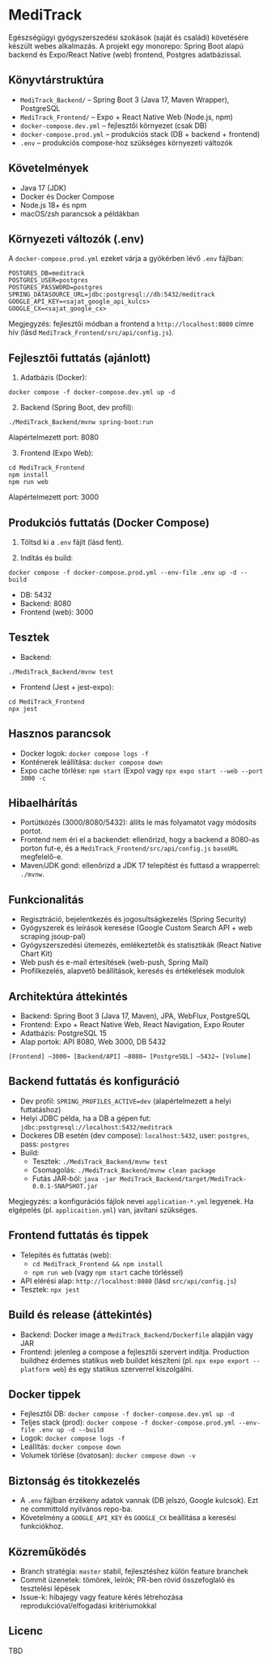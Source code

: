 # MediTrack

Egészségügyi gyógyszerszedési szokások (saját és családi) követésére készült webes alkalmazás. A projekt egy monorepo: Spring Boot alapú backend és Expo/React Native (web) frontend, Postgres adatbázissal.

## Könyvtárstruktúra

- `MediTrack_Backend/` – Spring Boot 3 (Java 17, Maven Wrapper), PostgreSQL
- `MediTrack_Frontend/` – Expo + React Native Web (Node.js, npm)
- `docker-compose.dev.yml` – fejlesztői környezet (csak DB)
- `docker-compose.prod.yml` – produkciós stack (DB + backend + frontend)
- `.env` – produkciós compose-hoz szükséges környezeti változók

## Követelmények

- Java 17 (JDK)
- Docker és Docker Compose
- Node.js 18+ és npm
- macOS/zsh parancsok a példákban

## Környezeti változók (.env)

A `docker-compose.prod.yml` ezeket várja a gyökérben lévő `.env` fájlban:

```
POSTGRES_DB=meditrack
POSTGRES_USER=postgres
POSTGRES_PASSWORD=postgres
SPRING_DATASOURCE_URL=jdbc:postgresql://db:5432/meditrack
GOOGLE_API_KEY=<sajat_google_api_kulcs>
GOOGLE_CX=<sajat_google_cx>
```

Megjegyzés: fejlesztői módban a frontend a `http://localhost:8080` címre hív (lásd `MediTrack_Frontend/src/api/config.js`).

## Fejlesztői futtatás (ajánlott)

1) Adatbázis (Docker):

```
docker compose -f docker-compose.dev.yml up -d
```

2) Backend (Spring Boot, dev profil):

```
./MediTrack_Backend/mvnw spring-boot:run
```

Alapértelmezett port: 8080

3) Frontend (Expo Web):

```
cd MediTrack_Frontend
npm install
npm run web
```

Alapértelmezett port: 3000

## Produkciós futtatás (Docker Compose)

1) Töltsd ki a `.env` fájlt (lásd fent).

2) Indítás és build:

```
docker compose -f docker-compose.prod.yml --env-file .env up -d --build
```

- DB: 5432
- Backend: 8080
- Frontend (web): 3000

## Tesztek

- Backend:

```
./MediTrack_Backend/mvnw test
```

- Frontend (Jest + jest-expo):

```
cd MediTrack_Frontend
npx jest
```

## Hasznos parancsok

- Docker logok: `docker compose logs -f`
- Konténerek leállítása: `docker compose down`
- Expo cache törlése: `npm start` (Expo) vagy `npx expo start --web --port 3000 -c`

## Hibaelhárítás

- Portütközés (3000/8080/5432): állíts le más folyamatot vagy módosíts portot.
- Frontend nem éri el a backendet: ellenőrizd, hogy a backend a 8080-as porton fut-e, és a `MediTrack_Frontend/src/api/config.js` `baseURL` megfelelő-e.
- Maven/JDK gond: ellenőrizd a JDK 17 telepítést és futtasd a wrapperrel: `./mvnw`.

## Funkcionalitás

- Regisztráció, bejelentkezés és jogosultságkezelés (Spring Security)
- Gyógyszerek és leírások keresése (Google Custom Search API + web scraping jsoup-pal)
- Gyógyszerszedési ütemezés, emlékeztetők és statisztikák (React Native Chart Kit)
- Web push és e-mail értesítések (web-push, Spring Mail)
- Profilkezelés, alapvető beállítások, keresés és értékelések modulok

## Architektúra áttekintés

- Backend: Spring Boot 3 (Java 17, Maven), JPA, WebFlux, PostgreSQL
- Frontend: Expo + React Native Web, React Navigation, Expo Router
- Adatbázis: PostgreSQL 15
- Alap portok: API 8080, Web 3000, DB 5432

```
[Frontend] —3000→ [Backend/API] —8080→ [PostgreSQL] —5432→ [Volume]
```

## Backend futtatás és konfiguráció

- Dev profil: `SPRING_PROFILES_ACTIVE=dev` (alapértelmezett a helyi futtatáshoz)
- Helyi JDBC példa, ha a DB a gépen fut: `jdbc:postgresql://localhost:5432/meditrack`
- Dockeres DB esetén (dev compose): `localhost:5432`, user: `postgres`, pass: `postgres`
- Build:
  - Tesztek: `./MediTrack_Backend/mvnw test`
  - Csomagolás: `./MediTrack_Backend/mvnw clean package`
  - Futás JAR-ból: `java -jar MediTrack_Backend/target/MediTrack-0.0.1-SNAPSHOT.jar`

Megjegyzés: a konfigurációs fájlok nevei `application-*.yml` legyenek. Ha elgépelés (pl. `applicaition.yml`) van, javítani szükséges.

## Frontend futtatás és tippek

- Telepítés és futtatás (web):
  - `cd MediTrack_Frontend && npm install`
  - `npm run web` (vagy `npm start` cache törléssel)
- API elérési alap: `http://localhost:8080` (lásd `src/api/config.js`)
- Tesztek: `npx jest`

## Build és release (áttekintés)

- Backend: Docker image a `MediTrack_Backend/Dockerfile` alapján vagy JAR
- Frontend: jelenleg a compose a fejlesztői szervert indítja. Production buildhez érdemes statikus web buildet készíteni (pl. `npx expo export --platform web`) és egy statikus szerverrel kiszolgálni.

## Docker tippek

- Fejlesztői DB: `docker compose -f docker-compose.dev.yml up -d`
- Teljes stack (prod): `docker compose -f docker-compose.prod.yml --env-file .env up -d --build`
- Logok: `docker compose logs -f`
- Leállítás: `docker compose down`
- Volumek törlése (óvatosan): `docker compose down -v`

## Biztonság és titokkezelés

- A `.env` fájlban érzékeny adatok vannak (DB jelszó, Google kulcsok). Ezt ne committold nyilvános repo-ba.
- Követelmény a `GOOGLE_API_KEY` és `GOOGLE_CX` beállítása a keresési funkciókhoz.

## Közreműködés

- Branch stratégia: `master` stabil, fejlesztéshez külön feature branchek
- Commit üzenetek: tömörek, leírók; PR-ben rövid összefoglaló és tesztelési lépések
- Issue-k: hibajegy vagy feature kérés létrehozása reprodukcióval/elfogadási kritériumokkal

## Licenc

TBD
